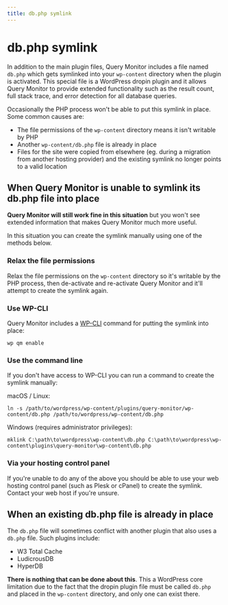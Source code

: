 ```yaml
---
title: db.php symlink
---
```


# db.php symlink

In addition to the main plugin files, Query Monitor includes a file named `db.php` which gets symlinked into your `wp-content` directory when the plugin is activated. This special file is a WordPress dropin plugin and it allows Query Monitor to provide extended functionality such as the result count, full stack trace, and error detection for all database queries.

Occasionally the PHP process won't be able to put this symlink in place. Some common causes are:

* The file permissions of the `wp-content` directory means it isn't writable by PHP
* Another `wp-content/db.php` file is already in place
* Files for the site were copied from elsewhere (eg. during a migration from another hosting provider) and the existing symlink no longer points to a valid location

## When Query Monitor is unable to symlink its db.php file into place

**Query Monitor will still work fine in this situation** but you won't see extended information that makes Query Monitor much more useful.

In this situation you can create the symlink manually using one of the methods below.

### Relax the file permissions

Relax the file permissions on the `wp-content` directory so it's writable by the PHP process, then de-activate and re-activate Query Monitor and it'll attempt to create the symlink again.

### Use WP-CLI

Query Monitor includes a [WP-CLI](https://wp-cli.org/) command for putting the symlink into place:

```
wp qm enable
```

### Use the command line

If you don't have access to WP-CLI you can run a command to create the symlink manually:

macOS / Linux:

```
ln -s /path/to/wordpress/wp-content/plugins/query-monitor/wp-content/db.php /path/to/wordpress/wp-content/db.php
```

Windows (requires administrator privileges):

```
mklink C:\path\to\wordpress\wp-content\db.php C:\path\to\wordpress\wp-content\plugins\query-monitor\wp-content\db.php
```

### Via your hosting control panel

If you're unable to do any of the above you should be able to use your web hosting control panel (such as Plesk or cPanel) to create the symlink. Contact your web host if you're unsure.

## When an existing db.php file is already in place

The `db.php` file will sometimes conflict with another plugin that also uses a `db.php` file. Such plugins include:

* W3 Total Cache
* LudicrousDB
* HyperDB

**There is nothing that can be done about this**. This a WordPress core limitation due to the fact that the dropin plugin file must be called `db.php` and placed in the `wp-content` directory, and only one can exist there.
